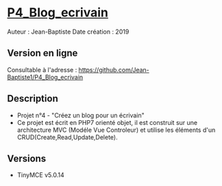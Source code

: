 # [P4_Blog_ecrivain](https://github.com/Jean-Baptiste1/P4_Blog_ecrivain)

Auteur : Jean-Baptiste
Date création : 2019

## Version en ligne

Consultable à l'adresse :
https://github.com/Jean-Baptiste1/P4_Blog_ecrivain

## Description

* Projet n°4 - "Créez un blog pour un écrivain"
* Ce projet est écrit en PHP7 orienté objet, il est construit sur une architecture MVC (Modéle Vue Controleur) et utilise les éléments d'un CRUD(Create,Read,Update,Delete).

## Versions

* TinyMCE v5.0.14
